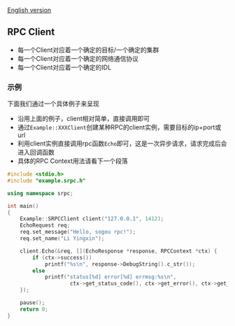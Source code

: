[English version](/docs/en/tutorial-04-client.md)

## RPC Client
- 每一个Client对应着一个确定的目标/一个确定的集群
- 每一个Client对应着一个确定的网络通信协议
- 每一个Client对应着一个确定的IDL

### 示例
下面我们通过一个具体例子来呈现
- 沿用上面的例子，client相对简单，直接调用即可
- 通过``Example::XXXClient``创建某种RPC的client实例，需要目标的ip+port或url
- 利用client实例直接调用rpc函数``Echo``即可，这是一次异步请求，请求完成后会进入回调函数
- 具体的RPC Context用法请看下一个段落

~~~cpp
#include <stdio.h>
#include "example.srpc.h"

using namespace srpc;

int main()
{
    Example::SRPCClient client("127.0.0.1", 1412);
    EchoRequest req;
    req.set_message("Hello, sogou rpc!");
    req.set_name("Li Yingxin");

    client.Echo(&req, [](EchoResponse *response, RPCContext *ctx) {
        if (ctx->success())
            printf("%s\n", response->DebugString().c_str());
        else
            printf("status[%d] error[%d] errmsg:%s\n",
                    ctx->get_status_code(), ctx->get_error(), ctx->get_errmsg());
    });

    pause();
    return 0;
}
~~~

